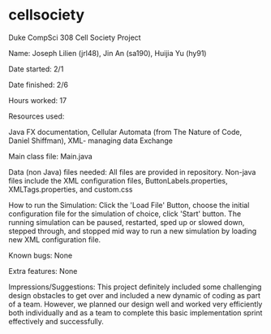# cellsociety
Duke CompSci 308 Cell Society Project

Name: Joseph Lilien (jrl48), Jin An (sa190), Huijia Yu (hy91) 

Date started: 2/1

Date finished: 2/6

Hours worked: 17

Resources used: 

Java FX documentation, Cellular Automata (from The Nature of Code, Daniel Shiffman), XML- managing data Exchange

Main class file: Main.java

Data (non Java) files needed: All files are provided in repository.  Non-java files include the XML configuration files, ButtonLabels.properties, XMLTags.properties, and custom.css

How to run the Simulation:
Click the 'Load File' Button, choose the initial configuration file for the simulation of choice, click 'Start' button.  The running simulation can be paused, restarted, sped up or slowed down, stepped through, and stopped mid way to run a new simulation by loading new XML configuration file.

Known bugs: None

Extra features: None

Impressions/Suggestions: 
This project definitely included some challenging design obstacles to get over and included a new dynamic of coding as part of a team.  However, we planned our design well and worked very efficiently both individually and as a team to complete this basic implementation sprint effectively and successfully.
